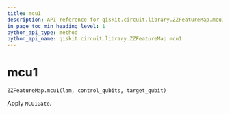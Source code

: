 ```yaml
---
title: mcu1
description: API reference for qiskit.circuit.library.ZZFeatureMap.mcu1
in_page_toc_min_heading_level: 1
python_api_type: method
python_api_name: qiskit.circuit.library.ZZFeatureMap.mcu1
---
```


# mcu1

<span id="qiskit.circuit.library.ZZFeatureMap.mcu1" />

`ZZFeatureMap.mcu1(lam, control_qubits, target_qubit)`

Apply `MCU1Gate`.

